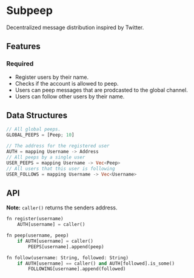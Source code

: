# Subpeep

Decentralized message distribution inspired by Twitter.

## Features

### Required

- Register users by their name.
- Checks if the account is allowed to peep.
- Users can peep messages that are prodcasted to the global channel.
- Users can follow other users by their name.

## Data Structures

```rust
// All global peeps.
GLOBAL_PEEPS = [Peep; 10]

// The address for the registered user
AUTH = mapping Username -> Address
// All peeps by a single user
USER_PEEPS = mapping Username -> Vec<Peep>
// All users that this user is following
USER_FOLLOWS = mapping Username -> Vec<Username>
```

## API

**Note:** `caller()` returns the senders address.

```python
fn register(username)
    AUTH[username] = caller()

fn peep(username, peep)
    if AUTH[username] = caller()
        PEEPS[username].append(peep)

fn follow(username: String, followed: String)
    if AUTH[username] == caller() and AUTH[followed].is_some()
        FOLLOWING[username].append(followed)
```
